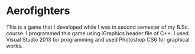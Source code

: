 # Aerofighters
This is a game that I developed while I was in second semester of my B.Sc. course. I programmed this game using iGraphics header file of C++. I used Visual Studio 2013 for programming and used Photoshop CS6 for graphical works.
